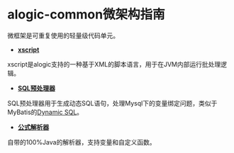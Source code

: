 # alogic-common微架构指南

微框架是可重复使用的轻量级代码单元。

* **[xscript](alogic-common/xscript.md)**

xscript是alogic支持的一种基于XML的脚本语言，用于在JVM内部运行批处理逻辑。

* **[SQL预处理器](alogic-common/sqlprocessor.md)**

SQL预处理器用于生成动态SQL语句，处理Mysql下的变量绑定问题，类似于MyBatis的[Dynamic SQL](http://mybatis.github.io/mybatis-3/dynamic-sql.html)。

* **[公式解析器](alogic-common/formulaparser.md)**

自带的100%Java的解析器，支持变量和自定义函数。


